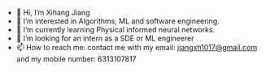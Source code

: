 - 👋 Hi, I’m Xihang Jiang
- 👀 I’m interested in Algorithms, ML and software engineering.
- 🌱 I’m currently learning Physical informed neural networks.
- 💞️ I’m looking for an intern as a SDE or ML engineerer
- 📫 How to reach me: contact me with my email: jiangxh1017@gmail.com and my mobile number: 6313107817

<!---
XihangJ/XihangJ is a ✨ special ✨ repository because its `README.md` (this file) appears on your GitHub profile.
You can click the Preview link to take a look at your changes.
--->
